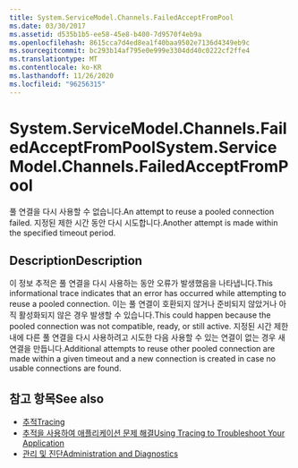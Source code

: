 ```yaml
---
title: System.ServiceModel.Channels.FailedAcceptFromPool
ms.date: 03/30/2017
ms.assetid: d535b1b5-ee58-45e8-b400-7d9570f4eb9a
ms.openlocfilehash: 8615cca7d4ed8ea1f40baa9502e7136d4349eb9c
ms.sourcegitcommit: bc293b14af795e0e999e3304dd40c0222cf2ffe4
ms.translationtype: MT
ms.contentlocale: ko-KR
ms.lasthandoff: 11/26/2020
ms.locfileid: "96256315"
---
```

# <a name="systemservicemodelchannelsfailedacceptfrompool"></a><span data-ttu-id="17daa-102">System.ServiceModel.Channels.FailedAcceptFromPool</span><span class="sxs-lookup"><span data-stu-id="17daa-102">System.ServiceModel.Channels.FailedAcceptFromPool</span></span>

<span data-ttu-id="17daa-103">풀 연결을 다시 사용할 수 없습니다.</span><span class="sxs-lookup"><span data-stu-id="17daa-103">An attempt to reuse a pooled connection failed.</span></span> <span data-ttu-id="17daa-104">지정된 제한 시간 동안 다시 시도합니다.</span><span class="sxs-lookup"><span data-stu-id="17daa-104">Another attempt is made within the specified timeout period.</span></span>  
  
## <a name="description"></a><span data-ttu-id="17daa-105">Description</span><span class="sxs-lookup"><span data-stu-id="17daa-105">Description</span></span>  

 <span data-ttu-id="17daa-106">이 정보 추적은 풀 연결을 다시 사용하는 동안 오류가 발생했음을 나타냅니다.</span><span class="sxs-lookup"><span data-stu-id="17daa-106">This informational trace indicates that an error has occurred while attempting to reuse a pooled connection.</span></span> <span data-ttu-id="17daa-107">이는 풀 연결이 호환되지 않거나 준비되지 않았거나 아직 활성화되지 않은 경우 발생할 수 있습니다.</span><span class="sxs-lookup"><span data-stu-id="17daa-107">This could happen because the pooled connection was not compatible, ready, or still active.</span></span> <span data-ttu-id="17daa-108">지정된 시간 제한 내에 다른 풀 연결을 다시 사용하려고 시도한 다음 사용할 수 있는 연결이 없는 경우 새 연결을 만듭니다.</span><span class="sxs-lookup"><span data-stu-id="17daa-108">Additional attempts to reuse other pooled connection are made within a given timeout and a new connection is created in case no usable connections are found.</span></span>  
  
## <a name="see-also"></a><span data-ttu-id="17daa-109">참고 항목</span><span class="sxs-lookup"><span data-stu-id="17daa-109">See also</span></span>

- [<span data-ttu-id="17daa-110">추적</span><span class="sxs-lookup"><span data-stu-id="17daa-110">Tracing</span></span>](index.md)
- [<span data-ttu-id="17daa-111">추적을 사용하여 애플리케이션 문제 해결</span><span class="sxs-lookup"><span data-stu-id="17daa-111">Using Tracing to Troubleshoot Your Application</span></span>](using-tracing-to-troubleshoot-your-application.md)
- [<span data-ttu-id="17daa-112">관리 및 진단</span><span class="sxs-lookup"><span data-stu-id="17daa-112">Administration and Diagnostics</span></span>](../index.md)
